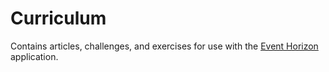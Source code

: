 # Curriculum

Contains articles, challenges, and exercises for use with the [Event Horizon][event-horizon] application.

[event-horizon]: https://github.com/atsheehan/event_horizon
